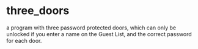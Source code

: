 # three_doors
a program with three password protected doors, which can only be unlocked if you enter a name on the Guest List, and the correct password for each door.
